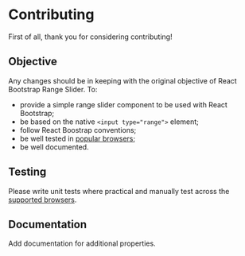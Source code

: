 # Contributing

First of all, thank you for considering contributing! 

## Objective

Any changes should be in keeping with the original objective of React Bootstrap Range Slider. To:

 - provide a simple range slider component to be used with React Bootstrap;
 - be based on the native `<input type="range">` element;
 - follow React Boostrap conventions;
 - be well tested in [popular browsers](/#browser-compatibility);
 - be well documented.

## Testing

Please write unit tests where practical and manually test across the [supported browsers](/#browser-compatibility).

## Documentation

Add documentation for additional properties.
